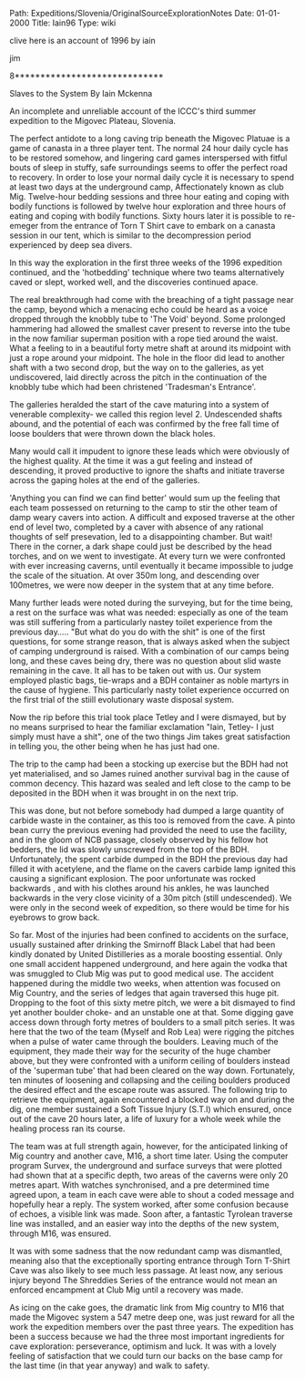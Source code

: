 Path: Expeditions/Slovenia/OriginalSourceExplorationNotes
Date: 01-01-2000
Title: Iain96
Type: wiki


clive here is an account of 1996 by iain

jim

8\*\*\*\*\*\*\*\*\*\*\*\*\*\*\*\*\*\*\*\*\*\*\*\*\*\*\*\*\*

Slaves to the System By Iain Mckenna

An incomplete and unreliable account of the ICCC's third summer
expedition to the Migovec Plateau, Slovenia.

The perfect antidote to a long caving trip beneath the Migovec Platuae
is a game of canasta in a three player tent. The normal 24 hour daily
cycle has to be restored somehow, and lingering card games interspersed
with fitful bouts of sleep in stuffy, safe surroundings seems to offer
the perfect road to recovery. In order to lose your normal daily cycle
it is necessary to spend at least two days at the underground camp,
Affectionately known as club Mig. Twelve-hour bedding sessions and three
hour eating and coping with bodily functions is followed by twelve hour
exploration and three hours of eating and coping with bodily functions.
Sixty hours later it is possible to re-emeger from the entrance of Torn
T Shirt cave to embark on a canasta session in our tent, which is
similar to the decompression period experienced by deep sea divers.

In this way the exploration in the first three weeks of the 1996
expedition continued, and the 'hotbedding' technique where two teams
alternatively caved or slept, worked well, and the discoveries continued
apace.

The real breakthrough had come with the breaching of a tight passage
near the camp, beyond which a menacing echo could be heard as a voice
dropped through the knobbly tube to 'The Void' beyond. Some prolonged
hammering had allowed the smallest caver present to reverse into the
tube in the now familiar superman position with a rope tied around the
waist. What a feeling to in a beautiful forty metre shaft at around its
midpoint with just a rope around your midpoint. The hole in the floor
did lead to another shaft with a two second drop, but the way on to the
galleries, as yet undiscovered, laid directly across the pitch in the
continuation of the knobbly tube which had been christened 'Tradesman's
Entrance'.

The galleries heralded the start of the cave maturing into a system of
venerable complexity- we called this region level 2. Undescended shafts
abound, and the potential of each was confirmed by the free fall time of
loose boulders that were thrown down the black holes.

Many would call it impudent to ignore these leads which were obviously
of the highest quality. At the time it was a gut feeling and instead of
descending, it proved productive to ignore the shafts and initiate
traverse across the gaping holes at the end of the galleries.

'Anything you can find we can find better' would sum up the feeling that
each team possessed on returning to the camp to stir the other team of
damp weary cavers into action. A difficult and exposed traverse at the
other end of level two, completed by a caver with absence of any
rational thoughts of self presevation, led to a disappointing chamber.
But wait! There in the corner, a dark shape could just be described by
the head torches, and on we went to investigate. At every turn we were
confronted with ever increasing caverns, until eventually it became
impossible to judge the scale of the situation. At over 350m long, and
descending over 100metres, we were now deeper in the system that at any
time before.

Many further leads were noted during the surveying, but for the time
being, a rest on the surface was what was needed: especially as one of
the team was still suffering from a particularly nastey toilet
experience from the previous day….. "But what do you do with the shit"
is one of the first questions, for some strange reason, that is always
asked when the subject of camping underground is raised. With a
combination of our camps being long, and these caves being dry, there
was no question about slid waste remaining in the cave. It all has to be
taken out with us. Our system employed plastic bags, tie-wraps and a BDH
container as noble martyrs in the cause of hygiene. This particularly
nasty toilet experience occurred on the first trial of the stiill
evolutionary waste disposal system.

Now the rip before this trial took place Tetley and I were dismayed, but
by no means surprised to hear the familiar exclamation "Iain, Tetley- I
just simply must have a shit", one of the two things Jim takes great
satisfaction in telling you, the other being when he has just had one.

The trip to the camp had been a stocking up exercise but the BDH had not
yet materialised, and so James ruined another survival bag in the cause
of common decency. This hazard was sealed and left close to the camp to
be deposited in the BDH when it was brought in on the next trip.

This was done, but not before somebody had dumped a large quantity of
carbide waste in the container, as this too is removed from the cave. A
pinto bean curry the previous evening had provided the need to use the
facility, and in the gloom of NCB passage, closely observed by his
fellow hot bedders, the lid was slowly unscrewed from the top of the
BDH. Unfortunately, the spent carbide dumped in the BDH the previous day
had filled it with acetylene, and the flame on the cavers carbide lamp
ignited this causing a significant explosion. The poor unfortunate was
rocked backwards , and with his clothes around his ankles, he was
launched backwards in the very close vicinity of a 30m pitch (still
undescended). We were only in the second week of expedition, so there
would be time for his eyebrows to grow back.

So far. Most of the injuries had been confined to accidents on the
surface, usually sustained after drinking the Smirnoff Black Label that
had been kindly donated by United Distilleries as a morale boosting
essential. Only one small accident happened underground, and here again
the vodka that was smuggled to Club Mig was put to good medical use. The
accident happened during the middle two weeks, when attention was
focused on Mig Country, and the series of ledges that again traversed
this huge pit. Dropping to the foot of this sixty metre pitch, we were a
bit dismayed to find yet another boulder choke- and an unstable one at
that. Some digging gave access down through forty metres of boulders to
a small pitch series. It was here that the two of the team (Myself and
Rob Lea) were rigging the pitches when a pulse of water came through the
boulders. Leaving much of the equipment, they made their way for the
security of the huge chamber above, but they were confronted with a
uniform ceiling of boulders instead of the 'superman tube' that had been
cleared on the way down. Fortunately, ten minutes of loosening and
collapsing and the ceiling boulders produced the desired effect and the
escape route was assured. The following trip to retrieve the equipment,
again encountered a blocked way on and during the dig, one member
sustained a Soft Tissue Injury (S.T.I) which ensured, once out of the
cave 20 hours later, a life of luxury for a whole week while the healing
process ran its course.

The team was at full strength again, however, for the anticipated
linking of Mig country and another cave, M16, a short time later. Using
the computer program Survex, the underground and surface surveys that
were plotted had shown that at a specific depth, two areas of the
caverns were only 20 metres apart. With watches synchronised, and a pre
determined time agreed upon, a team in each cave were able to shout a
coded message and hopefully hear a reply. The system worked, after some
confusion because of echoes, a visible link was made. Soon after, a
fantastic Tyrolean traverse line was installed, and an easier way into
the depths of the new system, through M16, was ensured.

It was with some sadness that the now redundant camp was dismantled,
meaning also that the exceptionally sporting entrance through Torn
T-Shirt Cave was also likely to see much less passage. At least now, any
serious injury beyond The Shreddies Series of the entrance would not
mean an enforced encampment at Club Mig until a recovery was made.

As icing on the cake goes, the dramatic link from Mig country to M16
that made the Migovec system a 547 metre deep one, was just reward for
all the work the expedition members over the past three years. The
expedition has been a success because we had the three most important
ingredients for cave exploration: perseverance, optimism and luck. It
was with a lovely feeling of satisfaction that we could turn our backs
on the base camp for the last time (in that year anyway) and walk to
safety.

